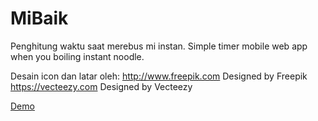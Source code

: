 # MiBaik
Penghitung waktu saat merebus mi instan.
Simple timer mobile web app when you boiling instant noodle.

Desain icon dan latar oleh:
http://www.freepik.com Designed by Freepik
https://vecteezy.com Designed by Vecteezy

<a href="https://cdn.rawgit.com/agiksyah/MiBaik/28d9def0/www/index.html">Demo</a>

